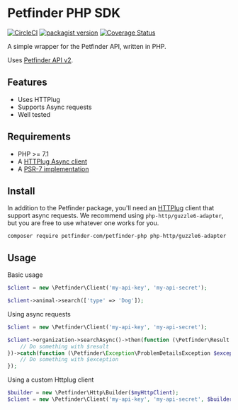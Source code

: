 # Petfinder PHP SDK

[![CircleCI](https://circleci.com/gh/petfinder-com/petfinder-php-sdk.svg?style=shield)](https://circleci.com/gh/petfinder-com/petfinder-php-sdk)
[![packagist version](https://img.shields.io/packagist/v/petfinder-com/petfinder-php.svg)](https://packagist.org/packages/petfinder-com/petfinder-php)
[![Coverage Status](https://coveralls.io/repos/github/petfinder-com/petfinder-php-sdk/badge.svg?branch=feature%2Fcoveralls)](https://coveralls.io/github/petfinder-com/petfinder-php-sdk?branch=feature%2Fcoveralls)

A simple wrapper for the Petfinder API, written in PHP.

Uses [Petfinder API v2](https://www.petfinder.com/developers/v2/docs/).

## Features

* Uses HTTPlug
* Supports Async requests
* Well tested

## Requirements

* PHP >= 7.1
* A [HTTPlug Async client](https://packagist.org/providers/php-http/async-client-implementation)
* A [PSR-7 implementation](https://packagist.org/providers/psr/http-message-implementation)

## Install

In addition to the Petfinder package, you'll need an [HTTPlug](http://docs.php-http.org/en/latest/httplug/users.html)
client that support async requests. We recommend using `php-http/guzzle6-adapter`,
but you are free to use whatever one works for you.

    composer require petfinder-com/petfinder-php php-http/guzzle6-adapter

## Usage

Basic usage

```php
$client = new \Petfinder\Client('my-api-key', 'my-api-secret');

$client->animal->search(['type' => 'Dog']);
```

Using async requests

```php
$client = new \Petfinder\Client('my-api-key', 'my-api-secret');

$client->organization->searchAsync()->then(function (\Petfinder\Result $result) {
    // Do something with $result
})->catch(function (\Petfinder\Exception\ProblemDetailsException $exception) {
    // Do something with $exception
});
```

Using a custom Httplug client

```php
$builder = new \Petfinder\Http\Builder($myHttpClient);
$client = new \Petfinder\Client('my-api-key', 'my-api-secret', $builder);
```
